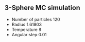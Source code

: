 ## 3-Sphere MC simulation 

* Number of particles	120
* Radius	1.61803
* Temperature	8 
* Angular step	0.01 

